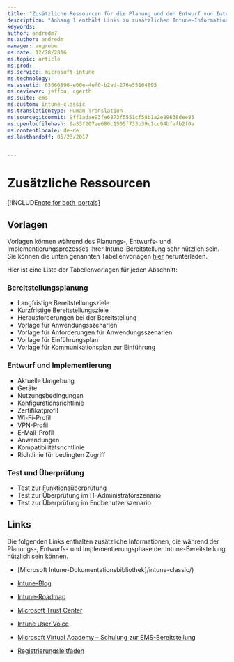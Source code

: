```yaml
---
title: "Zusätzliche Ressourcen für die Planung und den Entwurf von Intune | Microsoft-Dokumentation"
description: "Anhang 1 enthält Links zu zusätzlichen Intune-Informationen, die während der Planung und Implementierung der Intune-Bereitstellung nützlich sein können."
keywords: 
author: andredm7
ms.author: andredm
manager: angrobe
ms.date: 12/28/2016
ms.topic: article
ms.prod: 
ms.service: microsoft-intune
ms.technology: 
ms.assetid: 63060896-e00e-4ef0-b2ad-276e55164895
ms.reviewer: jeffbu, cgerth
ms.suite: ems
ms.custom: intune-classic
ms.translationtype: Human Translation
ms.sourcegitcommit: 9ff1adae93fe6873f5551cf58b1a2e89638dee85
ms.openlocfilehash: 9a33f207ae680c1505f733b39c1cc94bfafb2f0a
ms.contentlocale: de-de
ms.lasthandoff: 05/23/2017


---
```


# <a name="additional-resources"></a>Zusätzliche Ressourcen

[!INCLUDE[note for both-portals](../includes/note-for-both-portals.md)]

## <a name="templates"></a>Vorlagen

Vorlagen können während des Planungs-, Entwurfs- und Implementierungsprozesses Ihrer Intune-Bereitstellung sehr nützlich sein. Sie können die unten genannten Tabellenvorlagen [hier](https://gallery.technet.microsoft.com/Intune-deployment-planning-fae156c2?redir=0) herunterladen.

Hier ist eine Liste der Tabellenvorlagen für jeden Abschnitt:

### <a name="deployment-planning"></a>Bereitstellungsplanung

- Langfristige Bereitstellungsziele
- Kurzfristige Bereitstellungsziele
- Herausforderungen bei der Bereitstellung
- Vorlage für Anwendungsszenarien
- Vorlage für Anforderungen für Anwendungsszenarien
- Vorlage für Einführungsplan
- Vorlage für Kommunikationsplan zur Einführung

### <a name="design-and-implementation"></a>Entwurf und Implementierung

- Aktuelle Umgebung
- Geräte
- Nutzungsbedingungen
- Konfigurationsrichtlinie
- Zertifikatprofil
- Wi-Fi-Profil
- VPN-Profil
- E-Mail-Profil
- Anwendungen
- Kompatibilitätsrichtlinie
- Richtlinie für bedingten Zugriff

### <a name="test-and-validation"></a>Test und Überprüfung

- Test zur Funktionsüberprüfung
- Test zur Überprüfung im IT-Administratorszenario
- Test zur Überprüfung im Endbenutzerszenario

## <a name="links"></a>Links

Die folgenden Links enthalten zusätzliche Informationen, die während der Planungs-, Entwurfs- und Implementierungsphase der Intune-Bereitstellung nützlich sein können.

-   [Microsoft Intune-Dokumentationsbibliothek]/intune-classic/)

-   [Intune-Blog](https://blogs.technet.microsoft.com/enterprisemobility/)

-   [Intune-Roadmap ](https://www.microsoft.com/server-cloud/roadmap/)

-   [Microsoft Trust Center](http://www.microsoft.com/TrustCenter/default.aspx)

-   [Intune User Voice](http://microsoftintune.uservoice.com/)

-   [Microsoft Virtual Academy – Schulung zur EMS-Bereitstellung](https://mva.microsoft.com/training-courses/deploying-microsoft-enterprise-mobility-suite-16408?l=wjq9vmwvD_5805996570)

-   [Registrierungsleitfaden](https://gallery.technet.microsoft.com/Intune-End-User-Enrollment-3a0c9b0c?WT.mc_id=Blog_Intune_General_PCIT)

